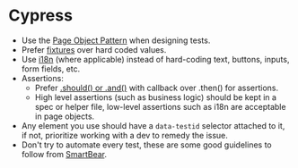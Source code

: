 # Cypress

- Use the [Page Object Pattern] when designing tests.
- Prefer [fixtures] over hard coded values.
- Use [i18n] (where applicable) instead of hard-coding text, buttons, inputs, form fields, etc.
- Assertions:
  - Prefer [.should() or .and()] with callback over .then() for assertions.
  - High level assertions (such as business logic) should be kept in a spec or helper file, low-level assertions such as i18n are acceptable in page objects.
- Any element you use should have a `data-testid` selector attached to it, if not, prioritize working with a dev to remedy the issue.
- Don't try to automate every test, these are some good guidelines to follow from [SmartBear].

[page object pattern]: https://www.toolsqa.com/cypress/page-object-pattern-in-cypress/
[fixtures]: https://www.toolsqa.com/cypress/fixtures-in-cypress/
[.should() or .and()]: https://docs.cypress.io/api/commands/should#Differences
[i18n]: https://www.i18next.com/
[smartbear]: https://smartbear.com/learn/automated-testing/best-practices-for-automation/
